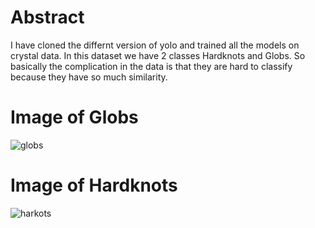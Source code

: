 # Abstract

I have cloned the differnt version of yolo and trained all the models on crystal data.
In this dataset we have 2 classes Hardknots and Globs.
So basically the complication in the data is that they are hard to classify because they have so much similarity.

# Image of Globs

![globs](https://github.com/vivek9976/YOLO-ON-CRYSTAL-DATA/assets/79739934/c8f23581-2529-436c-a61d-5fef4620700a)

# Image of Hardknots

![harkots](https://github.com/vivek9976/YOLO-ON-CRYSTAL-DATA/assets/79739934/96090cb1-c62c-430f-8302-1fd7d3c4700c)

